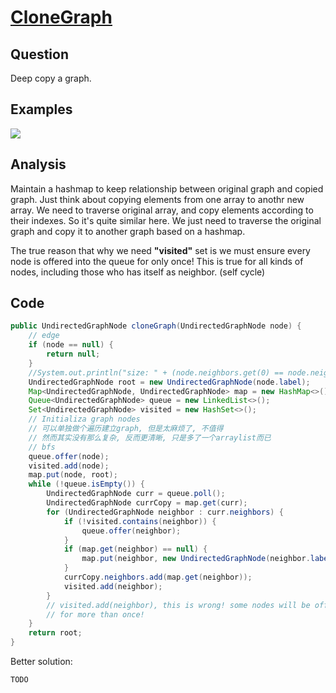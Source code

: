 # [CloneGraph](http://lintcode.com/en/problem/clone-graph/)

## Question

Deep copy a graph.

## Examples

![](https://farm3.staticflickr.com/2859/33701776454_35c4d0c8ea_o.jpg)

## Analysis

Maintain a hashmap to keep relationship between original graph and copied graph. Just think about copying elements from one array to anothr new array. We need to traverse original array, and copy elements according to their indexes. So it's quite similar here. We just need to traverse the original graph and copy it to another graph based on a hashmap.

The true reason that why we need __"visited"__ set is we must ensure every node is offered into the queue for only once! This is true for all kinds of nodes, including those who has itself as neighbor. (self cycle)

## Code

```java
public UndirectedGraphNode cloneGraph(UndirectedGraphNode node) {
    // edge
    if (node == null) {
        return null;
    }
    //System.out.println("size: " + (node.neighbors.get(0) == node.neighbors.get(1)));
    UndirectedGraphNode root = new UndirectedGraphNode(node.label);
    Map<UndirectedGraphNode, UndirectedGraphNode> map = new HashMap<>();
    Queue<UndirectedGraphNode> queue = new LinkedList<>();
    Set<UndirectedGraphNode> visited = new HashSet<>();
    // Initializa graph nodes
    // 可以单独做个遍历建立graph, 但是太麻烦了, 不值得
    // 然而其实没有那么复杂, 反而更清晰, 只是多了一个arraylist而已
    // bfs
    queue.offer(node);
    visited.add(node);
    map.put(node, root);
    while (!queue.isEmpty()) {
        UndirectedGraphNode curr = queue.poll();
        UndirectedGraphNode currCopy = map.get(curr);
        for (UndirectedGraphNode neighbor : curr.neighbors) {
            if (!visited.contains(neighbor)) {
                queue.offer(neighbor);
            }
            if (map.get(neighbor) == null) {
                map.put(neighbor, new UndirectedGraphNode(neighbor.label));
            }
            currCopy.neighbors.add(map.get(neighbor));
            visited.add(neighbor);
        }
        // visited.add(neighbor), this is wrong! some nodes will be offered into the queue
        // for more than once!
    }
    return root;
}
```

Better solution:

```java
TODO
```